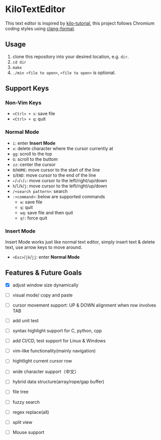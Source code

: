 # KiloTextEditor

This text editor is inspired by [kilo-tutorial](https://github.com/snaptoken/kilo-tutorial), this project follows Chromium coding styles using [clang-format](https://clang.llvm.org/docs/ClangFormatStyleOptions.html).

## Usage

1. clone this repository into your desired location, e.g. `dir`.
2. `cd dir`
3. `make`
4. `./min <file to open>`, `<file to open>` is optional.

## Support Keys

### Non-Vim Keys
- `<Ctrl> + s`: save file
- `<Ctrl> + q`: quit

### Normal Mode
- `i`: enter **Insert Mode**
- `x`: delete character where the cursor currently at
- `gg`: scroll to the top
- `G`: scroll to the buttom
- `zz`: center the cursor
- `0`/`HOME`: move cursor to the start of the line
- `$`/`END`: move cursor to the end of the line
- `←`/`→`/`↑`/`↓`: move cursor to the left/right/up/down
- `h`/`l`/`k`/`j`: move cursor to the left/right/up/down
- `/<search pattern>`: search
- `:<command>`: below are supported commands
    - `w`: save file
    - `q`: quit
    - `wq`: save file and then quit
    - `q!`: force quit
### Insert Mode

Insert Mode works just like normal text editor, simply insert text & delete text, use arrow keys to move around.

- `<Esc>`/`jk`/`jj`: enter **Normal Mode**



## Features & Future Goals

- [x] adjust window size dynamically
- [ ] visual mode/ copy and paste
- [ ] cursor movement support: UP & DOWN alignment when row involves TAB
- [ ] add unit test
- [ ] syntax highlight support for C, python, cpp
- [ ] add CI/CD, test support for Linux & Windows
- [ ] vim-like functionality(mainly navigation)
- [ ] hightlight current cursor row
- [ ] wide character support（中文）
- [ ] hybrid data structure(array/rope/gap buffer)
- [ ] file tree
- [ ] fuzzy search
- [ ] regex replace(all)
- [ ] split view
- [ ] Mouse support


